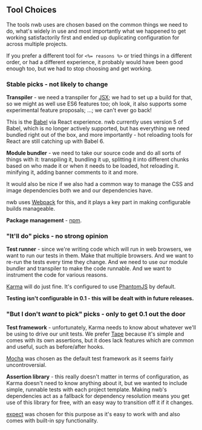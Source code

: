 ## Tool Choices

The tools nwb uses are chosen based on the common things we need to do, what's widely in use and most importantly what we happened to get working satisfactorily first and ended up duplicating configuration for across multiple projects.

If you prefer a different tool for `<%= reasons %>` or tried things in a different order, or had a different experience, it probably would have been good enough too, but we had to stop choosing and get working.

### Stable picks - not likely to change

**Transpiler** - we need a transpiler for [JSX](http://facebook.github.io/jsx/); we had to set up a build for that, so we might as well use ES6 features too; oh look, it also supports some experimental feature proposals; ...; we can't ever go back!

This is the [Babel](http://babeljs.io/) via React experience. nwb currently uses version 5 of Babel, which is no longer actively supported, but has everything we need bundled right out of the box, and more importantly - hot reloading tools for React are still catching up with Babel 6.

**Module bundler** - we need to take our source code and do all sorts of things with it: transpiling it, bundling it up, splitting it into different chunks based on who made it or when it needs to be loaded, hot reloading it. minifying it, adding banner comments to it and more.

It would also be nice if we also had a common way to manage the CSS and image dependencies both we and our dependencies have.

nwb uses [Webpack](https://webpack.github.io/) for this, and it plays a key part in making configurable builds manageable.

**Package management** - [npm](https://www.npmjs.com).

### "It'll do" picks - no strong opinion

**Test runner** - since we're writing code which will run in web browsers, we want to run our tests in them. Make that multiple browsers. And we want to re-run the tests every time they change. And we need to use our module bundler and transpiler to make the code runnable. And we want to instrument the code for various reasons.

[Karma](http://karma-runner.github.io) will do just fine. It's configured to use [PhantomJS](http://phantomjs.org/) by default.

**Testing isn't configurable in 0.1 - this will be dealt with in future releases.**

### "But I don't *want* to pick" picks - only to get 0.1 out the door

**Test framework** - unfortunately, Karma needs to know about whatever we'll be using to drive our unit tests. We prefer [Tape](https://github.com/substack/tape) because it's simple and comes with its own assertions, but it does lack features which are common and useful, such as before/after hooks.

[Mocha](https://mochajs.org/) was chosen as the default test framework as it seems fairly uncontroversial.

**Assertion library** - this really doesn't matter in terms of configuration, as Karma doesn't need to know anything about it, but we wanted to include simple, runnable tests with each project template. Making nwb's dependencies act as a fallback for dependency resolution means you get use of this library for free, with an easy way to transition off it if it changes.

[expect](https://github.com/mjackson/expect) was chosen for this purpose as it's easy to work with and also comes with built-in spy functionality.
